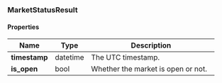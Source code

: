 

[//]: # (CLASS:MarketStatusResult)

[//]: # (KIND:object)

### MarketStatusResult

#### Properties

[//]: # (START_DEFINITION)

Name | Type | Description
------------ | ------------- | -------------
**timestamp** | datetime | The UTC timestamp. &nbsp;
**is_open** | bool | Whether the market is open or not. &nbsp;

[//]: # (END_DEFINITION)



